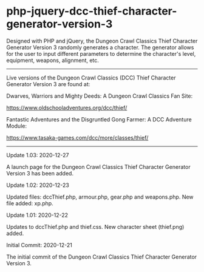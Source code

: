 # php-jquery-dcc-thief-character-generator-version-3
Designed with PHP and jQuery, the Dungeon Crawl Classics Thief Character Generator Version 3 randomly generates a character. The generator allows for the user to input different parameters to determine the character's level, equipment, weapons, alignment, etc.
_________________________________________

Live versions of the Dungeon Crawl Classics (DCC) Thief Character Generator Version 3 are found at:

Dwarves, Warriors and Mighty Deeds: A Dungeon Crawl Classics Fan Site:

https://www.oldschooladventures.org/dcc/thief/

Fantastic Adventures and the Disgruntled Gong Farmer: A DCC Adventure Module:

https://www.tasaka-games.com/dcc/more/classes/thief/
_________________________________________


Update 1.03: 2020-12-27

A launch page for the Dungeon Crawl Classics Thief Character Generator Version 3 has been added.



Update 1.02: 2020-12-23

Updated files: dccThief.php, armour.php, gear.php and weapons.php.  New file added: xp.php.


Update 1.01: 2020-12-22

Updates to dccThief.php and thief.css.  New character sheet (thief.png) added.


Initial Commit: 2020-12-21

The initial commit of the Dungeon Crawl Classics Thief Character Generator Version 3.
